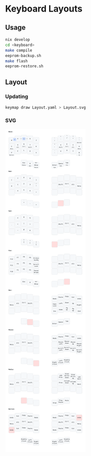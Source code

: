 # Keyboard Layouts

## Usage

```bash
nix develop
cd <keyboard>
make compile
eeprom-backup.sh
make flash
eeprom-restore.sh
```

## Layout

### Updating

```bash
keymap draw Layout.yaml > Layout.svg
```

### SVG

![Layout](./Layout.svg)
